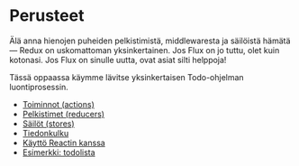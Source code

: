 # Perusteet

Älä anna hienojen puheiden pelkistimistä, middlewaresta ja säilöistä hämätä — Redux on uskomattoman yksinkertainen. Jos Flux on jo tuttu, olet kuin kotonasi. Jos Flux on sinulle uutta, ovat asiat silti helppoja!

Tässä oppaassa käymme lävitse yksinkertaisen Todo-ohjelman luontiprosessin.

* [Toiminnot (actions)](Actions.md)
* [Pelkistimet (reducers)](Reducers.md)
* [Säilöt (stores)](Store.md)
* [Tiedonkulku](DataFlow.md)
* [Käyttö Reactin kanssa](UsageWithReact.md)
* [Esimerkki: todolista](ExampleTodoList.md)
